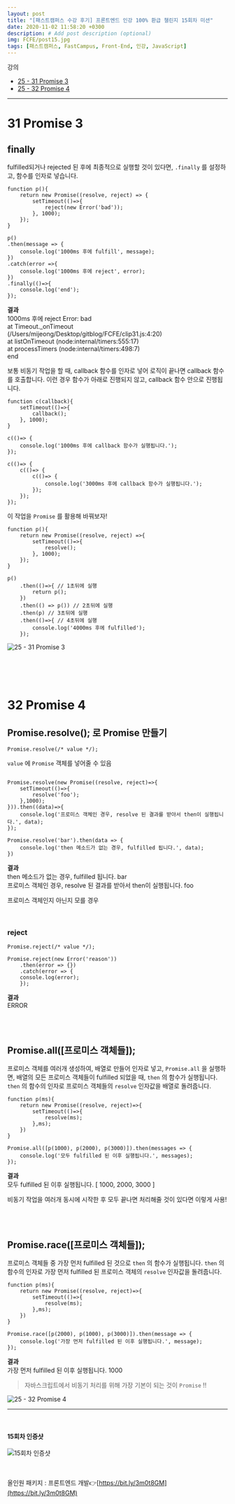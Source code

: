 ```yaml
---
layout: post
title: "[패스트캠퍼스 수강 후기] 프론트엔드 인강 100% 환급 챌린지 15회차 미션"
date: 2020-11-02 11:58:20 +0300
description: # Add post description (optional)
img: FCFE/post15.jpg
tags: [패스트캠퍼스, FastCampus, Front-End, 인강, JavaScript]
---
```


강의
- [25 - 31 Promise 3](#31-Promise-3)
- [25 - 32 Promise 4](#32-Promise-4)

*****

# 31 Promise 3

## finally

fulfilled되거나 rejected 된 후에 최종적으로 실행할 것이 있다면, `.finally` 를 설정하고, 함수를 인자로 넣습니다.
     
```
function p(){
    return new Promise((resolve, reject) => {
        setTimeout(()=>{
            reject(new Error('bad'));
        }, 1000);
    });
}

p()
.then(message => {
    console.log('1000ms 후에 fulfill', message);
})
.catch(error =>{
    console.log('1000ms 후에 reject', error);
})
.finally(()=>{
    console.log('end');
});
```

**결과**     
1000ms 후에 reject Error: bad     
    at Timeout._onTimeout (/Users/mijeong/Desktop/gitblog/FCFE/clip31.js:4:20)     
    at listOnTimeout (node:internal/timers:555:17)     
    at processTimers (node:internal/timers:498:7)     
end     

보통 비동기 작업을 할 때, callback 함수를 인자로 넣어 로직이 끝나면 callback 함수를 호출합니다. 이런 경우 함수가 아래로 진행되지 않고, callback 함수 안으로 진행됩니다.

```
function c(callback){
    setTimeout(()=>{
        callback();
    }, 1000);
}

c(()=> {
    console.log('1000ms 후에 callback 함수가 실행됩니다.');
});

c(()=> {
    c(()=> {
        c(()=> {
            console.log('3000ms 후에 callback 함수가 실행됩니다.');
        });
    });    
});
```     
     
이 작업을  `Promise` 를 활용해 바꿔보자!

```
function p(){
    return new Promise((resolve, reject) =>{
        setTimeout(()=>{
            resolve();
        }, 1000);
    });
}

p()
    .then(()=>{ // 1초뒤에 실행
        return p();
    })
    .then(() => p()) // 2초뒤에 실행
    .then(p) // 3초뒤에 실행
    .then(()=>{ // 4초뒤에 실행
        console.log('4000ms 후에 fulfilled');
    });
```   


![25 - 31 Promise 3]({{site.baseurl}}/assets/img/FCFE/post15-1.png)
<br>
<br>
<br>
<br>
<br>

# 32 Promise 4

## Promise.resolve(); 로 Promise 만들기

```
Promise.resolve(/* value */);
```

`value` 에 `Promise` 객체를 넣어줄 수 있음

```

Promise.resolve(new Promise((resolve, reject)=>{
    setTimeout(()=>{
        resolve('foo');
    },1000);
})).then((data)=>{
    console.log('프로미스 객체인 경우, resolve 된 결과를 받아서 then이 실행됩니다.', data);
});

Promise.resolve('bar').then(data => {
    console.log('then 메소드가 없는 경우, fulfilled 됩니다.', data);
})
```

**결과**     
then 메소드가 없는 경우, fulfilled 됩니다. bar    
프로미스 객체인 경우, resolve 된 결과를 받아서 then이 실행됩니다. foo     

프로미스 객체인지 아닌지 모를 경우      

<br>

### reject

```
Promise.reject(/* value */);

Promise.reject(new Error('reason'))
    .then(error => {})
    .catch(error => {
    console.log(error);
    });
```

**결과**   
ERROR

<br>
<br>

## Promise.all([프로미스 객체들]);

프로미스 객체를 여러개 생성하여, 배열로 만들어 인자로 넣고, `Promise.all` 을 실행하면, 배열의 모든 프로미스 객체들이 fulfilled 되었을 때, `then` 의 함수가 실행됩니다. `then` 의 함수의 인자로 프로미스 객체들의 `resolve` 인자값을 배열로 돌려줍니다. 

```
function p(ms){
    return new Promise((resolve, reject)=>{
        setTimeout(()=>{
            resolve(ms);
        },ms);
    })
}

Promise.all([p(1000), p(2000), p(3000)]).then(messages => {
    console.log('모두 fulfilled 된 이후 실행됩니다.', messages);
});
```
**결과**     
모두 fulfilled 된 이후 실행됩니다. [ 1000, 2000, 3000 ]       

비동기 작업을 여러개 동시에 시작한 후 모두 끝나면 처리해줄 것이 있다면 이렇게 사용!

<br>
<br>

## Promise.race([프로미스 객체들]);

프로미스 객체들 중 가장 먼저 fulfilled 된 것으로 `then` 의 함수가 실행됩니다. `then` 의 함수의 인자로 가장 먼저 fulfilled 된 프로미스 객체의 `resolve` 인자값을 돌려줍니다.

```
function p(ms){
    return new Promise((resolve, reject)=>{
        setTimeout(()=>{
            resolve(ms);
        },ms);
    })
}

Promise.race([p(2000), p(1000), p(3000)]).then(message => {
    console.log('가장 먼저 fulfilled 된 이후 실행됩니다.', message);
});
```     

**결과**    
가장 먼저 fulfilled 된 이후 실행됩니다. 1000     


> 자바스크립트에서 비동기 처리를 위해 가장 기본이 되는 것이 `Promise` !! 


![25 - 32 Promise 4]({{site.baseurl}}/assets/img/FCFE/post15-2.png)
*****
<br>   

#### 15회차 인증샷
![15회차 인증샷]({{site.baseurl}}/assets/img/FCFE/post15.jpg)
<br>   
<br>   

올인원 패키지 : 프론트엔드 개발👉[https://bit.ly/3m0t8GM](https://bit.ly/3m0t8GM)